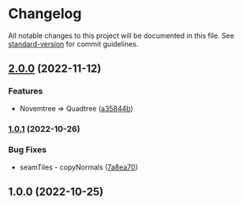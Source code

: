 # Changelog

All notable changes to this project will be documented in this file. See [standard-version](https://github.com/conventional-changelog/standard-version) for commit guidelines.

## [2.0.0](https://github.com/apostololeg/terrain-navigator/compare/v1.0.1...v2.0.0) (2022-11-12)


### Features

* Novemtree => Quadtree ([a35844b](https://github.com/apostololeg/terrain-navigator/commit/a35844bd475c96048629e98aa7999ffe8d5fba7b))

### [1.0.1](https://github.com/apostololeg/terrain-navigator/compare/v1.0.0...v1.0.1) (2022-10-26)


### Bug Fixes

* seamTiles - copyNormals ([7a8ea70](https://github.com/apostololeg/terrain-navigator/commit/7a8ea70c51e696458fade968edc196e1e1e031fe))

## 1.0.0 (2022-10-25)
